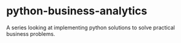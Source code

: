 # python-business-analytics
A series looking at implementing python solutions to solve practical business problems. 
